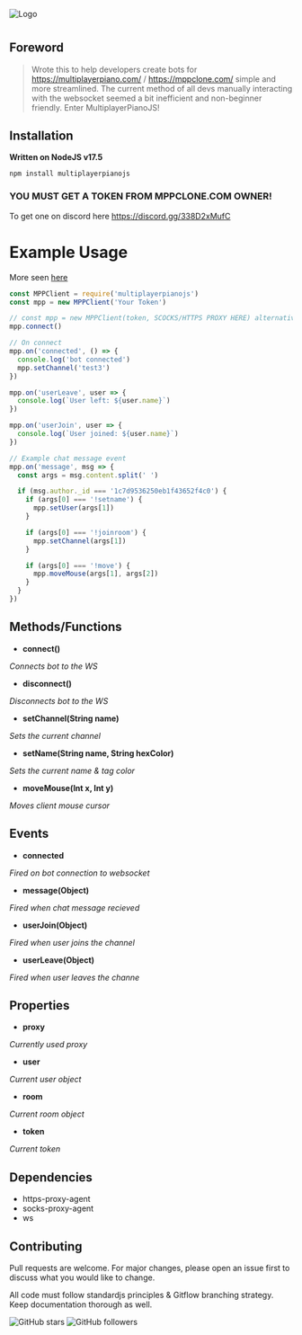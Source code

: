 ![Logo](https://i.imgur.com/tEXHZfc.png)
#

## Foreword

> Wrote this to help developers create bots for https://multiplayerpiano.com/ / https://mppclone.com/ simple and more streamlined. The current method of all devs manually interacting with the websocket seemed a bit inefficient and non-beginner friendly. Enter MultiplayerPianoJS!

## Installation
**Written on NodeJS v17.5**

`npm install multiplayerpianojs`

### YOU MUST GET A TOKEN FROM MPPCLONE.COM OWNER!
To get one on discord here https://discord.gg/338D2xMufC

# Example Usage
More seen [here](https://github.com/GagePielsticker/MultiplayerPianoJS/blob/master/examples/)
```js
const MPPClient = require('multiplayerpianojs')
const mpp = new MPPClient('Your Token')

// const mpp = new MPPClient(token, SCOCKS/HTTPS PROXY HERE) alternatively
mpp.connect()

// On connect
mpp.on('connected', () => {
  console.log('bot connected')
  mpp.setChannel('test3')
})

mpp.on('userLeave', user => {
  console.log(`User left: ${user.name}`)
})

mpp.on('userJoin', user => {
  console.log(`User joined: ${user.name}`)
})

// Example chat message event
mpp.on('message', msg => {
  const args = msg.content.split(' ')

  if (msg.author._id === '1c7d9536250eb1f43652f4c0') {
    if (args[0] === '!setname') {
      mpp.setUser(args[1])
    }

    if (args[0] === '!joinroom') {
      mpp.setChannel(args[1])
    }

    if (args[0] === '!move') {
      mpp.moveMouse(args[1], args[2])
    }
  }
})

```
## Methods/Functions

- **connect()**

_Connects bot to the WS_

- **disconnect()**

_Disconnects bot to the WS_

- **setChannel(String name)**

_Sets the current channel_

- **setName(String name, String hexColor)**

_Sets the current name & tag color_

- **moveMouse(Int x, Int y)**

_Moves client mouse cursor_

## Events
- **connected**

_Fired on bot connection to websocket_

- **message(Object)**

_Fired when chat message recieved_

- **userJoin(Object)**

_Fired when user joins the channel_

- **userLeave(Object)**

_Fired when user leaves the channe_

## Properties

- **proxy**

_Currently used proxy_

- **user**

_Current user object_

- **room**

_Current room object_

- **token**

_Current token_

## Dependencies
- https-proxy-agent
- socks-proxy-agent
- ws

## Contributing
Pull requests are welcome. For major changes, please open an issue first to discuss what you would like to change.

All code must follow standardjs principles & Gitflow branching strategy. Keep documentation thorough as well.

![GitHub stars](https://img.shields.io/github/stars/gagepielsticker/MultiplayerPianoJS?style=social)
![GitHub followers](https://img.shields.io/github/followers/gagepielsticker?style=social)

